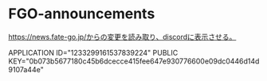 # FGO-announcements
https://news.fate-go.jp/からの変更を読み取り、discordに表示させる。

APPLICATION ID="1233299161537839224"
PUBLIC KEY="0b073b5677180c45b6dcecce415fee647e930776600e09dc0446d14d9107a44e"